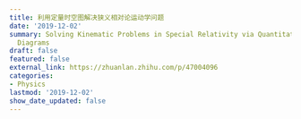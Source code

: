 ```yaml
---
title: 利用定量时空图解决狭义相对论运动学问题
date: '2019-12-02'
summary: Solving Kinematic Problems in Special Relativity via Quantitative Spacetime
  Diagrams
draft: false
featured: false
external_link: https://zhuanlan.zhihu.com/p/47004096
categories:
- Physics
lastmod: '2019-12-02'
show_date_updated: false
---
```





